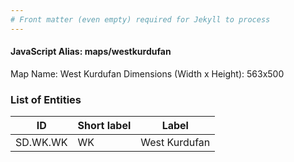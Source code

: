 ```yaml
---
# Front matter (even empty) required for Jekyll to process
---
```


#### JavaScript Alias: maps/westkurdufan

Map Name: West Kurdufan
Dimensions (Width x Height): 563x500

### List of Entities

| ID       | Short label | Label         |
| -------- | ----------- | ------------- |
| SD.WK.WK | WK          | West Kurdufan |
